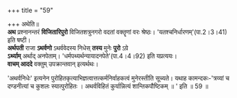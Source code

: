+++
title = "59"

+++
अथेति॥  
**अथ** प्रश्नानन्तरं **विजितारिपुरो** विजितशत्रुनगरो वदतां वक्तॄणां वरः श्रेष्ठः। 'यतश्चनिर्धारणम्'(पा.2।3।41) इति षष्टी।  
**अर्थपती** राजा **ऽथर्वणो** ऽथर्ववेदस्य निधेस् **तस्य** मुनेः **पुरो** ऽग्रे  
**ऽर्थ्याम्** अर्थाद् अनपेताम्। 'धर्मपथ्यर्थन्यायादनपेते'(पा.4।4।92) इति यप्रत्ययः।  
**वाचम् आददे** वक्तुम् उपक्रान्तवान् इत्यर्थथः। 

'अथर्वनिधेः' इत्यनेन पुरोहितकृत्याभिज्ञत्वात्तत्कर्मनिर्वाहकत्वं मुनेरस्तीति सूच्यते। यथाह कामन्दकः-'त्रय्यां च दण्डनीत्यां च कुशलः स्यात्पुरोहितः । अथर्वविहितं कुर्यान्नित्यं शान्तिकपौष्टिकम् ॥ ' इति ॥ 59 ॥